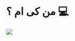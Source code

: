#  من کی ام ؟ 💻
 <img align="center" src="https://img.freepik.com/premium-vector/javascript-vector-icon-design-illustration_1174953-25696.jpg?w=740"/>
